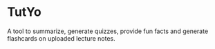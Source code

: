 # TutYo
A tool to summarize, generate quizzes, provide fun facts and generate flashcards on uploaded lecture notes.
